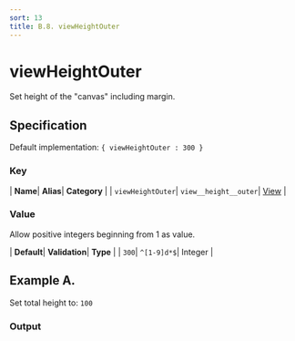 ```yaml
---
sort: 13
title: B.8. viewHeightOuter
---
```

# viewHeightOuter

Set height of the "canvas" including margin.


## Specification

Default implementation: ```{ viewHeightOuter : 300 }```

### Key

| **Name**| **Alias**| **Category** |
| ```viewHeightOuter```| ```view__height__outer```| [View](../options/#view) |

### Value

Allow positive integers beginning from 1 as value.

| **Default**| **Validation**| **Type** |
| ```300```| ```^[1-9]d*$```| Integer |



## Example A.

Set total height to: ```100```

### Output

  <div id="a">
      <script> 
          d3.statosio( 
    file, 
    "name", 
    [ "mobile" ], 
    { "viewHeightOuter" : 100, "view__dom_id" : "a" }
)

      </script>
  </div>

Open output in a [blank window](../sources/viewHeightOuter--example-a.html){:target="_self"}. 
Download examples [as zip](../sources/viewHeightOuter.zip){:target="_blank"}. 

### Parameters

This dataset shows the mobile google pagerank performance score for a certain website.

| | **Value** | **Type** |
|------:|:------|:------|
| **Source** | ["../data/performance.json"](../data/performance.json) | String |
| **X** | ```"name"``` | String |
| **Y** | ```[ "mobile" ]``` | Array |
| **Options** | ```{ "viewHeightOuter" : 100 }``` | Object |


### Source Code

* Invoke Function

```javascript
d3.statosio( 
    file, 
    "name", 
    [ "mobile" ], 
    { "viewHeightOuter" : 100 }
)
```

* HTML Implementation

```html
<!DOCTYPE html>
<head>
    <title>d3.statosio - viewHeightOuter</title>
    <meta content="text/html;charset=utf-8" http-equiv="Content-Type">
    <meta content="utf-8" http-equiv="encoding">
    <script src="https://cdnjs.cloudflare.com/ajax/libs/d3/6.2.0/d3.js"></script>
    <script src="https://cdnjs.cloudflare.com/ajax/libs/statosio/0.9/statosio.js"></script>
</head>
<body>
    <script>
        d3.json( "../data/performance.json" )
            .then( ( file ) => {
                d3.statosio( 
                    file, 
                    "name", 
                    [ "mobile" ], 
                    { "viewHeightOuter" : 100 }
                )
            } )
    </script>
</body>
```
## Example B.

Set total height to: ```600```

### Output

  <div id="b">
      <script> 
          d3.statosio( 
    file, 
    "name", 
    [ "mobile" ], 
    { "viewHeightOuter" : 600, "view__dom_id" : "b" }
)

      </script>
  </div>

Open output in a [blank window](../sources/viewHeightOuter--example-b.html){:target="_self"}. 
Download examples [as zip](../sources/viewHeightOuter.zip){:target="_blank"}. 

### Parameters

This dataset shows the mobile google pagerank performance score for a certain website.

| | **Value** | **Type** |
|------:|:------|:------|
| **Source** | ["../data/performance.json"](../data/performance.json) | String |
| **X** | ```"name"``` | String |
| **Y** | ```[ "mobile" ]``` | Array |
| **Options** | ```{ "viewHeightOuter" : 600 }``` | Object |


### Source Code

* Invoke Function

```javascript
d3.statosio( 
    file, 
    "name", 
    [ "mobile" ], 
    { "viewHeightOuter" : 600 }
)
```

* HTML Implementation

```html
<!DOCTYPE html>
<head>
    <title>d3.statosio - viewHeightOuter</title>
    <meta content="text/html;charset=utf-8" http-equiv="Content-Type">
    <meta content="utf-8" http-equiv="encoding">
    <script src="https://cdnjs.cloudflare.com/ajax/libs/d3/6.2.0/d3.js"></script>
    <script src="https://cdnjs.cloudflare.com/ajax/libs/statosio/0.9/statosio.js"></script>
</head>
<body>
    <script>
        d3.json( "../data/performance.json" )
            .then( ( file ) => {
                d3.statosio( 
                    file, 
                    "name", 
                    [ "mobile" ], 
                    { "viewHeightOuter" : 600 }
                )
            } )
    </script>
</body>
```
